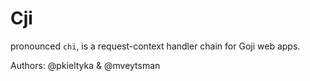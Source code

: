 Cji
===

pronounced `chi`, is a request-context handler chain for Goji web apps.

Authors: @pkieltyka & @mveytsman

